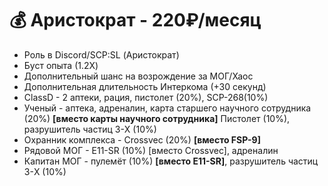 # 💰 Аристократ - 220₽/месяц

* Роль в Discord/SCP:SL (Аристократ)
* Буст опыта (1.2X)
* Дополнительный шанс на возрождение за МОГ/Хаос
* Дополнительная длительность Интеркома (+30 секунд)
* ClassD -  2 аптеки, рация, пистолет (20%), SCP-268(10%)
* Ученый - аптека, адреналин, карта старшего научного сотрудника (20%)  **\[вместо карты научного сотрудника]** Пистолет (10%), разрушитель частиц 3-X (10%)
* Охранник комплекса - Crossvec (20%) **\[вместо FSP-9]**
* Рядовой МОГ - Е11-SR (10%) \[вместо Crossvec], адреналин
* Капитан МОГ - пулемёт (10%) **\[вместо Е11-SR]**, разрушитель частиц 3-X (10%)
